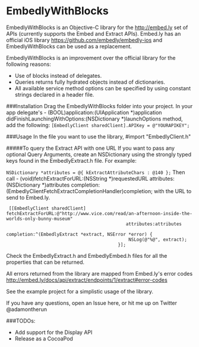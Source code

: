 EmbedlyWithBlocks
=================
EmbedlyWithBlocks is an Objective-C library for the http://embed.ly set of APIs (currently supports the Embed and Extract APIs). Embed.ly has an official iOS library https://github.com/embedly/embedly-ios and EmbedlyWithBlocks can be used as a replacement.

EmbedlyWithBlocks is an improvement over the official library for the following reasons:
- Use of blocks instead of delegates.
- Queries returns fully hydrated objects instead of dictionaries.
- All available service method options can be specified by using constant strings declared in a header file.

###Installation
Drag the EmbedlyWithBlocks folder into your project. In your app delegate's - (BOOL)application:(UIApplication *)application didFinishLaunchingWithOptions:(NSDictionary *)launchOptions method, add the following:
`[EmbedlyClient sharedClient].APIKey = @"YOURAPIKEY";`
 
###Usage
 In the file you want to use the library, #import "EmbedlyClient.h"
 
#####To query the Extract API with one URL
 If you want to pass any optional Query Arguments, create an NSDictionary using the strongly typed keys found in the EmbedlyExtract.h file. For example:

`NSDictionary *attributes = @{ kExtractAttributeChars : @140 };`
Then call  - (void)fetchExtractForURL:(NSString *)requestedURL attributes:(NSDictionary *)attributes completion:(EmbedlyClientFetchExtractCompletionHandler)completion; with the URL to send to Embed.ly.
```
 [[EmbedlyClient sharedClient] fetchExtractForURL:@"http://www.vice.com/read/an-afternoon-inside-the-worlds-only-bunny-museum"
                                             attributes:attributes
                                             completion:^(EmbedlyExtract *extract, NSError *error) {
                                              NSLog(@"%@", extract);
                                          }];
```
 Check the EmbedlyExtract.h and EmbedlyEmbed.h files for all the properties that can be returned.
 
All errors returned from the library are mapped from Embed.ly's error codes http://embed.ly/docs/api/extract/endpoints/1/extract#error-codes
 
 See the example project for a simplistic usage of the library.
 
 If you have any questions, open an Issue here, or hit me up on Twitter @adamontherun
 
###TODOs:
 - Add support for the Display API
 - Release as a CocoaPod
